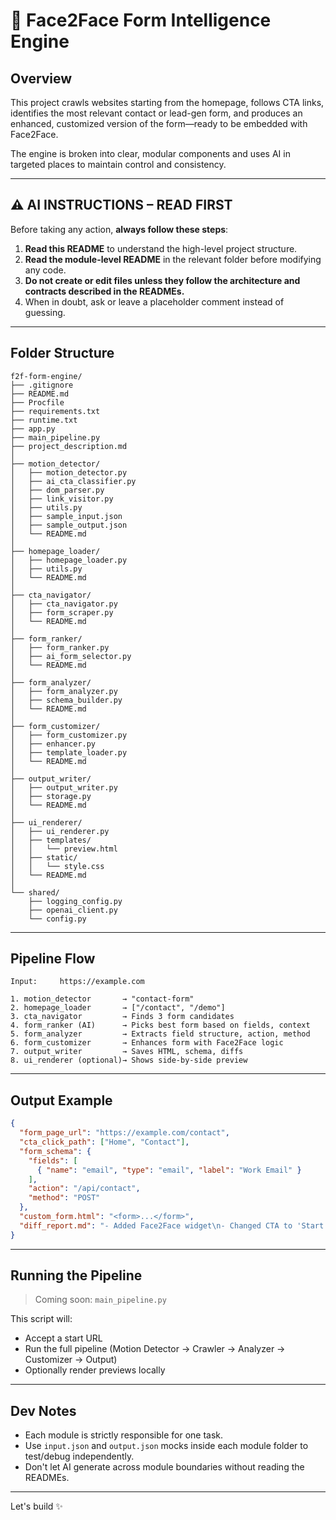 # 🧠 Face2Face Form Intelligence Engine

## Overview

This project crawls websites starting from the homepage, follows CTA links, identifies the most relevant contact or lead-gen form, and produces an enhanced, customized version of the form—ready to be embedded with Face2Face.

The engine is broken into clear, modular components and uses AI in targeted places to maintain control and consistency.

---

## ⚠️ AI INSTRUCTIONS – READ FIRST

Before taking any action, **always follow these steps**:

1. **Read this README** to understand the high-level project structure.
2. **Read the module-level README** in the relevant folder before modifying any code.
3. **Do not create or edit files unless they follow the architecture and contracts described in the READMEs.**
4. When in doubt, ask or leave a placeholder comment instead of guessing.

---

## Folder Structure

```
f2f-form-engine/
├── .gitignore
├── README.md
├── Procfile
├── requirements.txt
├── runtime.txt
├── app.py
├── main_pipeline.py
├── project_description.md
│
├── motion_detector/
│   ├── motion_detector.py
│   ├── ai_cta_classifier.py
│   ├── dom_parser.py
│   ├── link_visitor.py
│   ├── utils.py
│   ├── sample_input.json
│   ├── sample_output.json
│   └── README.md
│
├── homepage_loader/
│   ├── homepage_loader.py
│   ├── utils.py
│   └── README.md
│
├── cta_navigator/
│   ├── cta_navigator.py
│   ├── form_scraper.py
│   └── README.md
│
├── form_ranker/
│   ├── form_ranker.py
│   ├── ai_form_selector.py
│   └── README.md
│
├── form_analyzer/
│   ├── form_analyzer.py
│   ├── schema_builder.py
│   └── README.md
│
├── form_customizer/
│   ├── form_customizer.py
│   ├── enhancer.py
│   ├── template_loader.py
│   └── README.md
│
├── output_writer/
│   ├── output_writer.py
│   ├── storage.py
│   └── README.md
│
├── ui_renderer/
│   ├── ui_renderer.py
│   ├── templates/
│   │   └── preview.html
│   ├── static/
│   │   └── style.css
│   └── README.md
│
└── shared/
    ├── logging_config.py
    ├── openai_client.py
    └── config.py
```

---

## Pipeline Flow

```
Input:     https://example.com

1. motion_detector       → "contact-form"
2. homepage_loader       → ["/contact", "/demo"]
3. cta_navigator         → Finds 3 form candidates
4. form_ranker (AI)      → Picks best form based on fields, context
5. form_analyzer         → Extracts field structure, action, method
6. form_customizer       → Enhances form with Face2Face logic
7. output_writer         → Saves HTML, schema, diffs
8. ui_renderer (optional)→ Shows side-by-side preview
```

---

## Output Example

```json
{
  "form_page_url": "https://example.com/contact",
  "cta_click_path": ["Home", "Contact"],
  "form_schema": {
    "fields": [
      { "name": "email", "type": "email", "label": "Work Email" }
    ],
    "action": "/api/contact",
    "method": "POST"
  },
  "custom_form.html": "<form>...</form>",
  "diff_report.md": "- Added Face2Face widget\n- Changed CTA to 'Start Conversation'"
}
```

---

## Running the Pipeline

> Coming soon: `main_pipeline.py`

This script will:
- Accept a start URL
- Run the full pipeline (Motion Detector → Crawler → Analyzer → Customizer → Output)
- Optionally render previews locally

---

## Dev Notes

- Each module is strictly responsible for one task.
- Use `input.json` and `output.json` mocks inside each module folder to test/debug independently.
- Don't let AI generate across module boundaries without reading the READMEs.

---

Let's build ✨
